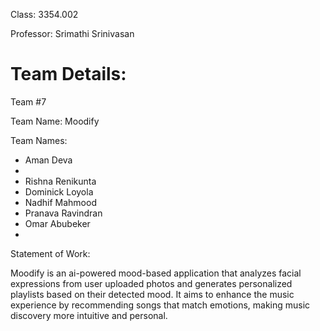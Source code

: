 Class: 3354.002

Professor: Srimathi Srinivasan

# Team Details:

Team #7

Team Name: Moodify

Team Names: 

- Aman Deva
- 
- Rishna Renikunta
- Dominick Loyola
- Nadhif Mahmood
- Pranava Ravindran
- Omar Abubeker
- 

Statement of Work:

Moodify is an ai-powered mood-based application that analyzes facial expressions from user uploaded photos and generates personalized playlists based on their detected mood. It aims to enhance the music experience by recommending songs that match emotions, making music discovery more intuitive and personal. 
